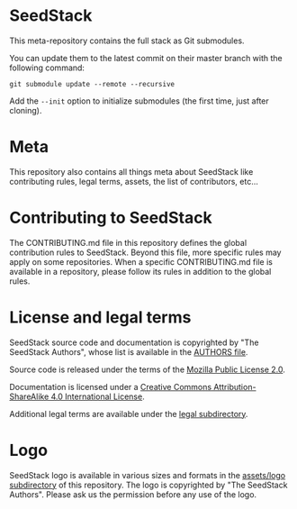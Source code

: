 # SeedStack

This meta-repository contains the full stack as Git submodules. 

You can update them to the latest commit on their master branch with the following command:

    git submodule update --remote --recursive
    
Add the `--init` option to initialize submodules (the first time, just after cloning).

# Meta

This repository also contains all things meta about SeedStack like contributing rules, legal terms,
assets, the list of contributors, etc...

# Contributing to SeedStack

The CONTRIBUTING.md file in this repository defines the global contribution rules to SeedStack. Beyond this file,
more specific rules may apply on some repositories. When a specific CONTRIBUTING.md file is available in a 
repository, please follow its rules in addition to the global rules.

# License and legal terms

SeedStack source code and documentation is copyrighted by "The SeedStack Authors", whose list is available in 
the [AUTHORS file](../../tree/master/AUTHORS). 

Source code is released under the terms of the [Mozilla Public License 2.0](https://www.mozilla.org/MPL/2.0/).

Documentation is licensed under a [Creative Commons Attribution-ShareAlike 4.0 International License](http://creativecommons.org/licenses/by-sa/4.0/).

Additional legal terms are available under the [legal subdirectory](../../tree/master/legal).

# Logo

SeedStack logo is available in various sizes and formats in the [assets/logo subdirectory](../../tree/master/assets/logo) of this
repository. The logo is copyrighted by "The SeedStack Authors". Please ask us the permission before any use of the logo.
